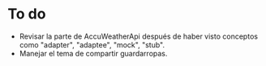 # To do
- Revisar la parte de AccuWeatherApi después de haber visto conceptos como "adapter", "adaptee", "mock", "stub".
- Manejar el tema de compartir guardarropas.
